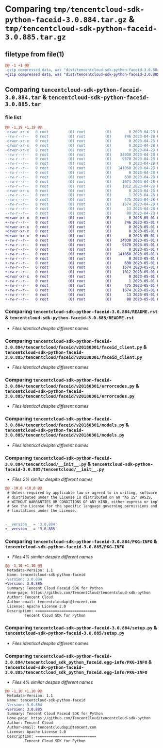 # Comparing `tmp/tencentcloud-sdk-python-faceid-3.0.884.tar.gz` & `tmp/tencentcloud-sdk-python-faceid-3.0.885.tar.gz`

## filetype from file(1)

```diff
@@ -1 +1 @@
-gzip compressed data, was "dist/tencentcloud-sdk-python-faceid-3.0.884.tar", last modified: Fri Apr 28 02:19:43 2023, max compression
+gzip compressed data, was "dist/tencentcloud-sdk-python-faceid-3.0.885.tar", last modified: Mon May  1 00:40:17 2023, max compression
```

## Comparing `tencentcloud-sdk-python-faceid-3.0.884.tar` & `tencentcloud-sdk-python-faceid-3.0.885.tar`

### file list

```diff
@@ -1,19 +1,19 @@
-drwxr-xr-x   0 root         (0) root         (0)        0 2023-04-28 02:19:43.000000 tencentcloud-sdk-python-faceid-3.0.884/
--rw-r--r--   0 root         (0) root         (0)      746 2023-04-28 02:19:43.000000 tencentcloud-sdk-python-faceid-3.0.884/README.rst
-drwxr-xr-x   0 root         (0) root         (0)        0 2023-04-28 02:19:43.000000 tencentcloud-sdk-python-faceid-3.0.884/tencentcloud/
-drwxr-xr-x   0 root         (0) root         (0)        0 2023-04-28 02:19:43.000000 tencentcloud-sdk-python-faceid-3.0.884/tencentcloud/faceid/
-drwxr-xr-x   0 root         (0) root         (0)        0 2023-04-28 02:19:43.000000 tencentcloud-sdk-python-faceid-3.0.884/tencentcloud/faceid/v20180301/
--rw-r--r--   0 root         (0) root         (0)    34030 2023-04-28 02:19:43.000000 tencentcloud-sdk-python-faceid-3.0.884/tencentcloud/faceid/v20180301/faceid_client.py
--rw-r--r--   0 root         (0) root         (0)     9370 2023-04-28 02:19:43.000000 tencentcloud-sdk-python-faceid-3.0.884/tencentcloud/faceid/v20180301/errorcodes.py
--rw-r--r--   0 root         (0) root         (0)        0 2023-04-28 02:19:43.000000 tencentcloud-sdk-python-faceid-3.0.884/tencentcloud/faceid/v20180301/__init__.py
--rw-r--r--   0 root         (0) root         (0)   141050 2023-04-28 02:19:43.000000 tencentcloud-sdk-python-faceid-3.0.884/tencentcloud/faceid/v20180301/models.py
--rw-r--r--   0 root         (0) root         (0)        0 2023-04-28 02:19:43.000000 tencentcloud-sdk-python-faceid-3.0.884/tencentcloud/faceid/__init__.py
--rw-r--r--   0 root         (0) root         (0)      630 2023-04-28 02:19:43.000000 tencentcloud-sdk-python-faceid-3.0.884/tencentcloud/__init__.py
--rw-r--r--   0 root         (0) root         (0)     1674 2023-04-28 02:19:43.000000 tencentcloud-sdk-python-faceid-3.0.884/PKG-INFO
--rw-r--r--   0 root         (0) root         (0)     1012 2023-04-28 02:19:43.000000 tencentcloud-sdk-python-faceid-3.0.884/setup.py
-drwxr-xr-x   0 root         (0) root         (0)        0 2023-04-28 02:19:43.000000 tencentcloud-sdk-python-faceid-3.0.884/tencentcloud_sdk_python_faceid.egg-info/
--rw-r--r--   0 root         (0) root         (0)        1 2023-04-28 02:19:43.000000 tencentcloud-sdk-python-faceid-3.0.884/tencentcloud_sdk_python_faceid.egg-info/dependency_links.txt
--rw-r--r--   0 root         (0) root         (0)      475 2023-04-28 02:19:43.000000 tencentcloud-sdk-python-faceid-3.0.884/tencentcloud_sdk_python_faceid.egg-info/SOURCES.txt
--rw-r--r--   0 root         (0) root         (0)     1674 2023-04-28 02:19:43.000000 tencentcloud-sdk-python-faceid-3.0.884/tencentcloud_sdk_python_faceid.egg-info/PKG-INFO
--rw-r--r--   0 root         (0) root         (0)       13 2023-04-28 02:19:43.000000 tencentcloud-sdk-python-faceid-3.0.884/tencentcloud_sdk_python_faceid.egg-info/top_level.txt
--rw-r--r--   0 root         (0) root         (0)       88 2023-04-28 02:19:43.000000 tencentcloud-sdk-python-faceid-3.0.884/setup.cfg
+drwxr-xr-x   0 root         (0) root         (0)        0 2023-05-01 00:40:17.000000 tencentcloud-sdk-python-faceid-3.0.885/
+-rw-r--r--   0 root         (0) root         (0)      746 2023-05-01 00:40:17.000000 tencentcloud-sdk-python-faceid-3.0.885/README.rst
+drwxr-xr-x   0 root         (0) root         (0)        0 2023-05-01 00:40:17.000000 tencentcloud-sdk-python-faceid-3.0.885/tencentcloud/
+drwxr-xr-x   0 root         (0) root         (0)        0 2023-05-01 00:40:17.000000 tencentcloud-sdk-python-faceid-3.0.885/tencentcloud/faceid/
+drwxr-xr-x   0 root         (0) root         (0)        0 2023-05-01 00:40:17.000000 tencentcloud-sdk-python-faceid-3.0.885/tencentcloud/faceid/v20180301/
+-rw-r--r--   0 root         (0) root         (0)    34030 2023-05-01 00:40:17.000000 tencentcloud-sdk-python-faceid-3.0.885/tencentcloud/faceid/v20180301/faceid_client.py
+-rw-r--r--   0 root         (0) root         (0)     9370 2023-05-01 00:40:17.000000 tencentcloud-sdk-python-faceid-3.0.885/tencentcloud/faceid/v20180301/errorcodes.py
+-rw-r--r--   0 root         (0) root         (0)        0 2023-05-01 00:40:17.000000 tencentcloud-sdk-python-faceid-3.0.885/tencentcloud/faceid/v20180301/__init__.py
+-rw-r--r--   0 root         (0) root         (0)   141050 2023-05-01 00:40:17.000000 tencentcloud-sdk-python-faceid-3.0.885/tencentcloud/faceid/v20180301/models.py
+-rw-r--r--   0 root         (0) root         (0)        0 2023-05-01 00:40:17.000000 tencentcloud-sdk-python-faceid-3.0.885/tencentcloud/faceid/__init__.py
+-rw-r--r--   0 root         (0) root         (0)      630 2023-05-01 00:40:17.000000 tencentcloud-sdk-python-faceid-3.0.885/tencentcloud/__init__.py
+-rw-r--r--   0 root         (0) root         (0)     1674 2023-05-01 00:40:17.000000 tencentcloud-sdk-python-faceid-3.0.885/PKG-INFO
+-rw-r--r--   0 root         (0) root         (0)     1012 2023-05-01 00:40:17.000000 tencentcloud-sdk-python-faceid-3.0.885/setup.py
+drwxr-xr-x   0 root         (0) root         (0)        0 2023-05-01 00:40:17.000000 tencentcloud-sdk-python-faceid-3.0.885/tencentcloud_sdk_python_faceid.egg-info/
+-rw-r--r--   0 root         (0) root         (0)        1 2023-05-01 00:40:17.000000 tencentcloud-sdk-python-faceid-3.0.885/tencentcloud_sdk_python_faceid.egg-info/dependency_links.txt
+-rw-r--r--   0 root         (0) root         (0)      475 2023-05-01 00:40:17.000000 tencentcloud-sdk-python-faceid-3.0.885/tencentcloud_sdk_python_faceid.egg-info/SOURCES.txt
+-rw-r--r--   0 root         (0) root         (0)     1674 2023-05-01 00:40:17.000000 tencentcloud-sdk-python-faceid-3.0.885/tencentcloud_sdk_python_faceid.egg-info/PKG-INFO
+-rw-r--r--   0 root         (0) root         (0)       13 2023-05-01 00:40:17.000000 tencentcloud-sdk-python-faceid-3.0.885/tencentcloud_sdk_python_faceid.egg-info/top_level.txt
+-rw-r--r--   0 root         (0) root         (0)       88 2023-05-01 00:40:17.000000 tencentcloud-sdk-python-faceid-3.0.885/setup.cfg
```

### Comparing `tencentcloud-sdk-python-faceid-3.0.884/README.rst` & `tencentcloud-sdk-python-faceid-3.0.885/README.rst`

 * *Files identical despite different names*

### Comparing `tencentcloud-sdk-python-faceid-3.0.884/tencentcloud/faceid/v20180301/faceid_client.py` & `tencentcloud-sdk-python-faceid-3.0.885/tencentcloud/faceid/v20180301/faceid_client.py`

 * *Files identical despite different names*

### Comparing `tencentcloud-sdk-python-faceid-3.0.884/tencentcloud/faceid/v20180301/errorcodes.py` & `tencentcloud-sdk-python-faceid-3.0.885/tencentcloud/faceid/v20180301/errorcodes.py`

 * *Files identical despite different names*

### Comparing `tencentcloud-sdk-python-faceid-3.0.884/tencentcloud/faceid/v20180301/models.py` & `tencentcloud-sdk-python-faceid-3.0.885/tencentcloud/faceid/v20180301/models.py`

 * *Files identical despite different names*

### Comparing `tencentcloud-sdk-python-faceid-3.0.884/tencentcloud/__init__.py` & `tencentcloud-sdk-python-faceid-3.0.885/tencentcloud/__init__.py`

 * *Files 2% similar despite different names*

```diff
@@ -10,8 +10,8 @@
 # Unless required by applicable law or agreed to in writing, software
 # distributed under the License is distributed on an "AS IS" BASIS,
 # WITHOUT WARRANTIES OR CONDITIONS OF ANY KIND, either express or implied.
 # See the License for the specific language governing permissions and
 # limitations under the License.
 
 
-__version__ = '3.0.884'
+__version__ = '3.0.885'
```

### Comparing `tencentcloud-sdk-python-faceid-3.0.884/PKG-INFO` & `tencentcloud-sdk-python-faceid-3.0.885/PKG-INFO`

 * *Files 4% similar despite different names*

```diff
@@ -1,10 +1,10 @@
 Metadata-Version: 1.1
 Name: tencentcloud-sdk-python-faceid
-Version: 3.0.884
+Version: 3.0.885
 Summary: Tencent Cloud Faceid SDK for Python
 Home-page: https://github.com/TencentCloud/tencentcloud-sdk-python
 Author: Tencent Cloud
 Author-email: tencentcloudapi@tencent.com
 License: Apache License 2.0
 Description: ============================
         Tencent Cloud SDK for Python
```

### Comparing `tencentcloud-sdk-python-faceid-3.0.884/setup.py` & `tencentcloud-sdk-python-faceid-3.0.885/setup.py`

 * *Files identical despite different names*

### Comparing `tencentcloud-sdk-python-faceid-3.0.884/tencentcloud_sdk_python_faceid.egg-info/PKG-INFO` & `tencentcloud-sdk-python-faceid-3.0.885/tencentcloud_sdk_python_faceid.egg-info/PKG-INFO`

 * *Files 4% similar despite different names*

```diff
@@ -1,10 +1,10 @@
 Metadata-Version: 1.1
 Name: tencentcloud-sdk-python-faceid
-Version: 3.0.884
+Version: 3.0.885
 Summary: Tencent Cloud Faceid SDK for Python
 Home-page: https://github.com/TencentCloud/tencentcloud-sdk-python
 Author: Tencent Cloud
 Author-email: tencentcloudapi@tencent.com
 License: Apache License 2.0
 Description: ============================
         Tencent Cloud SDK for Python
```

